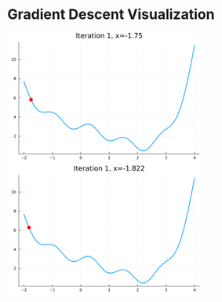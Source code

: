 # Gradient Descent Visualization

<img src="gd1.gif" width="400"> <img src="gd2.gif" width="400">


<!--
![alt-text-1](gd1.gif "Gradient Descent 1") 
![alt-text-2](gd2.gif "Gradient Descent 2")
![Image title](https://dummyimage.com/600x400/eee/aaa){ .image25percent }
-->
